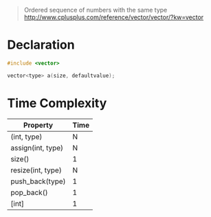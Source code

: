 > Ordered sequence of numbers with the same type  
> http://www.cplusplus.com/reference/vector/vector/?kw=vector  

# Declaration
```c++
#include <vector>
```
```c++
vector<type> a(size, defaultvalue);
```

# Time Complexity
|     Property      | Time |
| ----------------- | ---- |
| (int, type)       | N    |
| assign(int, type) | N    |
| size()            | 1    |
| resize(int, type) | N    |
| push_back(type)   | 1    |
| pop_back()        | 1    |
| [int]             | 1    |
